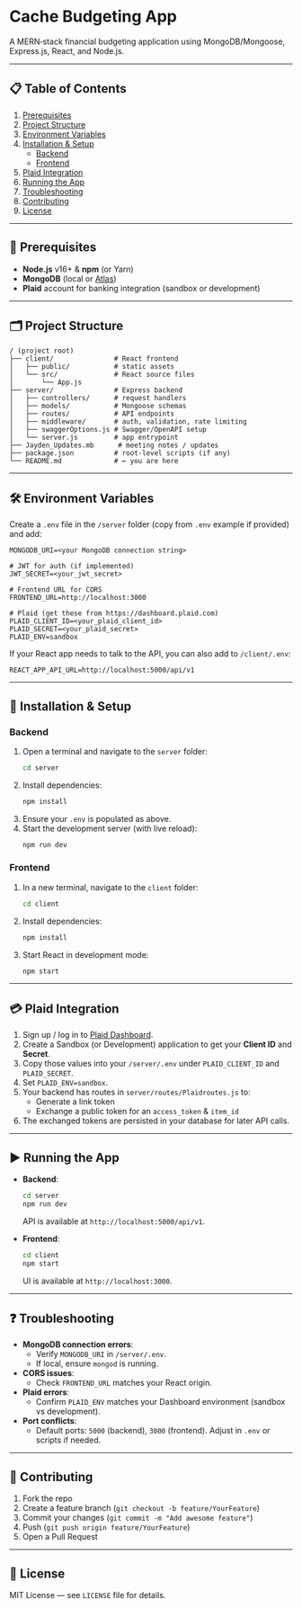 # Cache Budgeting App

A MERN‐stack financial budgeting application using MongoDB/Mongoose, Express.js, React, and Node.js.

---

## 📋 Table of Contents

1. [Prerequisites](#prerequisites)  
2. [Project Structure](#project-structure)  
3. [Environment Variables](#environment-variables)  
4. [Installation & Setup](#installation--setup)  
   - [Backend](#backend)  
   - [Frontend](#frontend)  
5. [Plaid Integration](#plaid-integration)  
6. [Running the App](#running-the-app)  
7. [Troubleshooting](#troubleshooting)  
8. [Contributing](#contributing)  
9. [License](#license)

---

## 🚀 Prerequisites

- **Node.js** v16+ & **npm** (or Yarn)  
- **MongoDB** (local or [Atlas](https://www.mongodb.com/atlas))  
- **Plaid** account for banking integration (sandbox or development)

---

## 🗂 Project Structure

```
/ (project root)
├── client/               # React frontend
│   ├── public/           # static assets
│   └── src/              # React source files
│       └── App.js
├── server/               # Express backend
│   ├── controllers/      # request handlers
│   ├── models/           # Mongoose schemas
│   ├── routes/           # API endpoints
│   ├── middleware/       # auth, validation, rate limiting
│   ├── swaggerOptions.js # Swagger/OpenAPI setup
│   └── server.js         # app entrypoint
├── Jayden_Updates.mb      # meeting notes / updates
├── package.json          # root-level scripts (if any)
└── README.md             # ← you are here
```

---

## 🛠 Environment Variables

Create a `.env` file in the `/server` folder (copy from `.env` example if provided) and add:

```env
MONGODB_URI=<your MongoDB connection string>

# JWT for auth (if implemented)
JWT_SECRET=<your_jwt_secret>

# Frontend URL for CORS
FRONTEND_URL=http://localhost:3000

# Plaid (get these from https://dashboard.plaid.com)
PLAID_CLIENT_ID=<your_plaid_client_id>
PLAID_SECRET=<your_plaid_secret>
PLAID_ENV=sandbox
```

If your React app needs to talk to the API, you can also add to `/client/.env`:

```env
REACT_APP_API_URL=http://localhost:5000/api/v1
```

---

## 🔧 Installation & Setup

### Backend

1. Open a terminal and navigate to the `server` folder:  
   ```bash
   cd server
   ```
2. Install dependencies:  
   ```bash
   npm install
   ```
3. Ensure your `.env` is populated as above.  
4. Start the development server (with live reload):  
   ```bash
   npm run dev
   ```

### Frontend

1. In a new terminal, navigate to the `client` folder:  
   ```bash
   cd client
   ```
2. Install dependencies:  
   ```bash
   npm install
   ```
3. Start React in development mode:  
   ```bash
   npm start
   ```

---

## 💳 Plaid Integration

1. Sign up / log in to [Plaid Dashboard](https://dashboard.plaid.com).  
2. Create a Sandbox (or Development) application to get your **Client ID** and **Secret**.  
3. Copy those values into your `/server/.env` under `PLAID_CLIENT_ID` and `PLAID_SECRET`.  
4. Set `PLAID_ENV=sandbox`.  
5. Your backend has routes in `server/routes/Plaidroutes.js` to:
   - Generate a link token  
   - Exchange a public token for an `access_token` & `item_id`  
6. The exchanged tokens are persisted in your database for later API calls.

---

## ▶️ Running the App

- **Backend**:  
  ```bash
  cd server
  npm run dev
  ```
  API is available at `http://localhost:5000/api/v1`.

- **Frontend**:  
  ```bash
  cd client
  npm start
  ```
  UI is available at `http://localhost:3000`.

---

## ❓ Troubleshooting

- **MongoDB connection errors**:  
  - Verify `MONGODB_URI` in `/server/.env`.  
  - If local, ensure `mongod` is running.  
- **CORS issues**:  
  - Check `FRONTEND_URL` matches your React origin.  
- **Plaid errors**:  
  - Confirm `PLAID_ENV` matches your Dashboard environment (sandbox vs development).  
- **Port conflicts**:  
  - Default ports: `5000` (backend), `3000` (frontend). Adjust in `.env` or scripts if needed.

---

## 🤝 Contributing

1. Fork the repo  
2. Create a feature branch (`git checkout -b feature/YourFeature`)  
3. Commit your changes (`git commit -m "Add awesome feature"`)  
4. Push (`git push origin feature/YourFeature`)  
5. Open a Pull Request

---

## 📜 License

MIT License — see `LICENSE` file for details.
